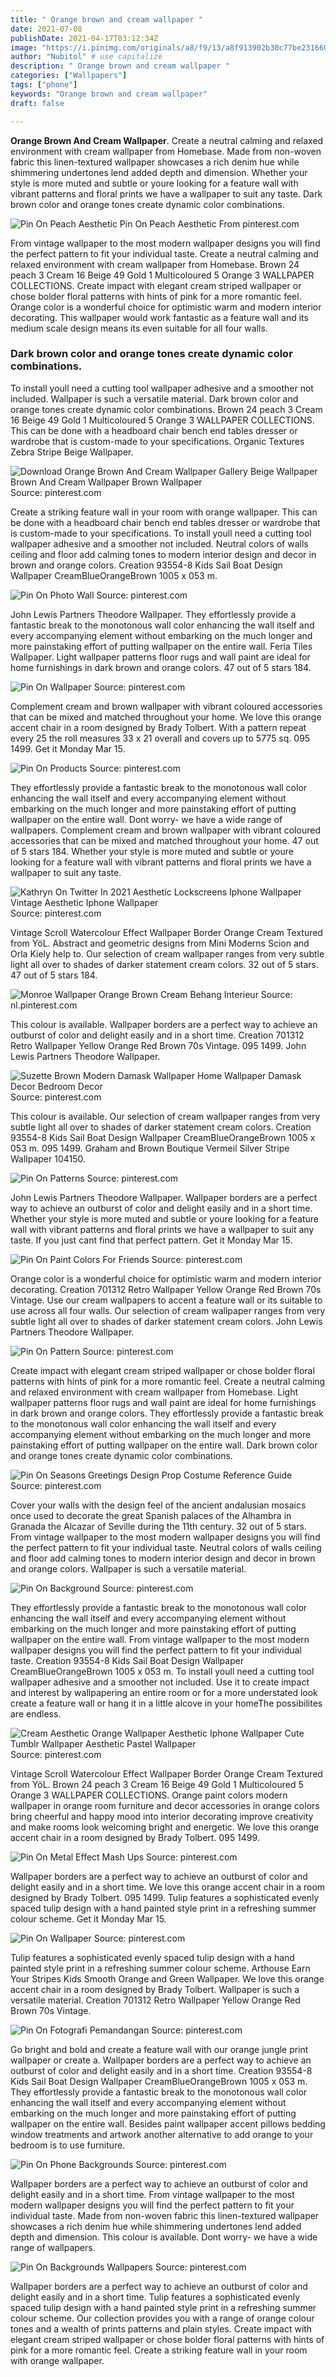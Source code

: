 ```yaml
---
title: " Orange brown and cream wallpaper "
date: 2021-07-08
publishDate: 2021-04-17T03:12:34Z
image: "https://i.pinimg.com/originals/a8/f9/13/a8f913902b30c77be2316601b4a5842a.jpg"
author: "Nubitol" # use capitalize
description: " Orange brown and cream wallpaper "
categories: ["Wallpapers"]
tags: ["phone"]
keywords: "Orange brown and cream wallpaper"
draft: false

---
```



**Orange Brown And Cream Wallpaper**. Create a neutral calming and relaxed environment with cream wallpaper from Homebase. Made from non-woven fabric this linen-textured wallpaper showcases a rich denim hue while shimmering undertones lend added depth and dimension. Whether your style is more muted and subtle or youre looking for a feature wall with vibrant patterns and floral prints we have a wallpaper to suit any taste. Dark brown color and orange tones create dynamic color combinations.

![Pin On Peach Aesthetic](https://i.pinimg.com/originals/b0/f1/c2/b0f1c209a1f42eac53f52921d7727212.png "Pin On Peach Aesthetic")
Pin On Peach Aesthetic From pinterest.com


From vintage wallpaper to the most modern wallpaper designs you will find the perfect pattern to fit your individual taste. Create a neutral calming and relaxed environment with cream wallpaper from Homebase. Brown 24 peach 3 Cream 16 Beige 49 Gold 1 Multicoloured 5 Orange 3 WALLPAPER COLLECTIONS. Create impact with elegant cream striped wallpaper or chose bolder floral patterns with hints of pink for a more romantic feel. Orange color is a wonderful choice for optimistic warm and modern interior decorating. This wallpaper would work fantastic as a feature wall and its medium scale design means its even suitable for all four walls.

### Dark brown color and orange tones create dynamic color combinations.

To install youll need a cutting tool wallpaper adhesive and a smoother not included. Wallpaper is such a versatile material. Dark brown color and orange tones create dynamic color combinations. Brown 24 peach 3 Cream 16 Beige 49 Gold 1 Multicoloured 5 Orange 3 WALLPAPER COLLECTIONS. This can be done with a headboard chair bench end tables dresser or wardrobe that is custom-made to your specifications. Organic Textures Zebra Stripe Beige Wallpaper.


![Download Orange Brown And Cream Wallpaper Gallery Beige Wallpaper Brown And Cream Wallpaper Brown Wallpaper](https://i.pinimg.com/originals/7f/b0/17/7fb017d9ae486d04c6b4d80953a238f2.jpg "Download Orange Brown And Cream Wallpaper Gallery Beige Wallpaper Brown And Cream Wallpaper Brown Wallpaper")
Source: pinterest.com

Create a striking feature wall in your room with orange wallpaper. This can be done with a headboard chair bench end tables dresser or wardrobe that is custom-made to your specifications. To install youll need a cutting tool wallpaper adhesive and a smoother not included. Neutral colors of walls ceiling and floor add calming tones to modern interior design and decor in brown and orange colors. Creation 93554-8 Kids Sail Boat Design Wallpaper CreamBlueOrangeBrown 1005 x 053 m.

![Pin On Photo Wall](https://i.pinimg.com/736x/61/97/88/6197881cd6dad38619a1db11bba5e793.jpg "Pin On Photo Wall")
Source: pinterest.com

John Lewis Partners Theodore Wallpaper. They effortlessly provide a fantastic break to the monotonous wall color enhancing the wall itself and every accompanying element without embarking on the much longer and more painstaking effort of putting wallpaper on the entire wall. Feria Tiles Wallpaper. Light wallpaper patterns floor rugs and wall paint are ideal for home furnishings in dark brown and orange colors. 47 out of 5 stars 184.

![Pin On Wallpaper](https://i.pinimg.com/736x/b0/24/a5/b024a500842dd62cb5be783fa2db09ed.jpg "Pin On Wallpaper")
Source: pinterest.com

Complement cream and brown wallpaper with vibrant coloured accessories that can be mixed and matched throughout your home. We love this orange accent chair in a room designed by Brady Tolbert. With a pattern repeat every 25 the roll measures 33 x 21 overall and covers up to 5775 sq. 095 1499. Get it Monday Mar 15.

![Pin On Products](https://i.pinimg.com/474x/02/2d/34/022d348cf6975da19f44ad29c954d080.jpg "Pin On Products")
Source: pinterest.com

They effortlessly provide a fantastic break to the monotonous wall color enhancing the wall itself and every accompanying element without embarking on the much longer and more painstaking effort of putting wallpaper on the entire wall. Dont worry- we have a wide range of wallpapers. Complement cream and brown wallpaper with vibrant coloured accessories that can be mixed and matched throughout your home. 47 out of 5 stars 184. Whether your style is more muted and subtle or youre looking for a feature wall with vibrant patterns and floral prints we have a wallpaper to suit any taste.

![Kathryn On Twitter In 2021 Aesthetic Lockscreens Iphone Wallpaper Vintage Aesthetic Iphone Wallpaper](https://i.pinimg.com/474x/23/30/45/2330453da05c52011b1b1ed08dfb65bf.jpg "Kathryn On Twitter In 2021 Aesthetic Lockscreens Iphone Wallpaper Vintage Aesthetic Iphone Wallpaper")
Source: pinterest.com

Vintage Scroll Watercolour Effect Wallpaper Border Orange Cream Textured from YöL. Abstract and geometric designs from Mini Moderns Scion and Orla Kiely help to. Our selection of cream wallpaper ranges from very subtle light all over to shades of darker statement cream colors. 32 out of 5 stars. 47 out of 5 stars 184.

![Monroe Wallpaper Orange Brown Cream Behang Interieur](https://i.pinimg.com/originals/ed/60/25/ed60250f39a8b5e988484d59a34ccb9d.jpg "Monroe Wallpaper Orange Brown Cream Behang Interieur")
Source: nl.pinterest.com

This colour is available. Wallpaper borders are a perfect way to achieve an outburst of color and delight easily and in a short time. Creation 701312 Retro Wallpaper Yellow Orange Red Brown 70s Vintage. 095 1499. John Lewis Partners Theodore Wallpaper.

![Suzette Brown Modern Damask Wallpaper Home Wallpaper Damask Decor Bedroom Decor](https://i.pinimg.com/originals/f2/a4/42/f2a442883c3f5360f22dd5d262cfa07e.jpg "Suzette Brown Modern Damask Wallpaper Home Wallpaper Damask Decor Bedroom Decor")
Source: pinterest.com

This colour is available. Our selection of cream wallpaper ranges from very subtle light all over to shades of darker statement cream colors. Creation 93554-8 Kids Sail Boat Design Wallpaper CreamBlueOrangeBrown 1005 x 053 m. 095 1499. Graham and Brown Boutique Vermeil Silver Stripe Wallpaper 104150.

![Pin On Patterns](https://i.pinimg.com/originals/b0/d5/6b/b0d56b87d60ab1e9242ecbfbca16f8f7.png "Pin On Patterns")
Source: pinterest.com

John Lewis Partners Theodore Wallpaper. Wallpaper borders are a perfect way to achieve an outburst of color and delight easily and in a short time. Whether your style is more muted and subtle or youre looking for a feature wall with vibrant patterns and floral prints we have a wallpaper to suit any taste. If you just cant find that perfect pattern. Get it Monday Mar 15.

![Pin On Paint Colors For Friends](https://i.pinimg.com/736x/4b/6b/a3/4b6ba3878fb7ebce24212c9d90b53b08--living-room-wallpaper-cream-wallpaper.jpg "Pin On Paint Colors For Friends")
Source: pinterest.com

Orange color is a wonderful choice for optimistic warm and modern interior decorating. Creation 701312 Retro Wallpaper Yellow Orange Red Brown 70s Vintage. Use our cream wallpapers to accent a feature wall or its suitable to use across all four walls. Our selection of cream wallpaper ranges from very subtle light all over to shades of darker statement cream colors. John Lewis Partners Theodore Wallpaper.

![Pin On Pattern](https://i.pinimg.com/originals/8d/92/b2/8d92b29a505aa3b1411548c84ae0e47f.jpg "Pin On Pattern")
Source: pinterest.com

Create impact with elegant cream striped wallpaper or chose bolder floral patterns with hints of pink for a more romantic feel. Create a neutral calming and relaxed environment with cream wallpaper from Homebase. Light wallpaper patterns floor rugs and wall paint are ideal for home furnishings in dark brown and orange colors. They effortlessly provide a fantastic break to the monotonous wall color enhancing the wall itself and every accompanying element without embarking on the much longer and more painstaking effort of putting wallpaper on the entire wall. Dark brown color and orange tones create dynamic color combinations.

![Pin On Seasons Greetings Design Prop Costume Reference Guide](https://i.pinimg.com/originals/f5/ff/fc/f5fffc033d0c71aeb5aaef4913732b30.jpg "Pin On Seasons Greetings Design Prop Costume Reference Guide")
Source: pinterest.com

Cover your walls with the design feel of the ancient andalusian mosaics once used to decorate the great Spanish palaces of the Alhambra in Granada the Alcazar of Seville during the 11th century. 32 out of 5 stars. From vintage wallpaper to the most modern wallpaper designs you will find the perfect pattern to fit your individual taste. Neutral colors of walls ceiling and floor add calming tones to modern interior design and decor in brown and orange colors. Wallpaper is such a versatile material.

![Pin On Background](https://i.pinimg.com/474x/70/77/0b/70770b09533d1721aa4616d59fa6daf5.jpg "Pin On Background")
Source: pinterest.com

They effortlessly provide a fantastic break to the monotonous wall color enhancing the wall itself and every accompanying element without embarking on the much longer and more painstaking effort of putting wallpaper on the entire wall. From vintage wallpaper to the most modern wallpaper designs you will find the perfect pattern to fit your individual taste. Creation 93554-8 Kids Sail Boat Design Wallpaper CreamBlueOrangeBrown 1005 x 053 m. To install youll need a cutting tool wallpaper adhesive and a smoother not included. Use it to create impact and interest by wallpapering an entire room or for a more understated look create a feature wall or hang it in a little alcove in your homeThe possibilites are endless.

![Cream Aesthetic Orange Wallpaper Aesthetic Iphone Wallpaper Cute Tumblr Wallpaper Aesthetic Pastel Wallpaper](https://i.pinimg.com/736x/55/08/3d/55083df20c6ed48aae23f2d72832ec66.jpg "Cream Aesthetic Orange Wallpaper Aesthetic Iphone Wallpaper Cute Tumblr Wallpaper Aesthetic Pastel Wallpaper")
Source: pinterest.com

Vintage Scroll Watercolour Effect Wallpaper Border Orange Cream Textured from YöL. Brown 24 peach 3 Cream 16 Beige 49 Gold 1 Multicoloured 5 Orange 3 WALLPAPER COLLECTIONS. Orange paint colors modern wallpaper in orange room furniture and decor accessories in orange colors bring cheerful and happy mood into interior decorating improve creativity and make rooms look welcoming bright and energetic. We love this orange accent chair in a room designed by Brady Tolbert. 095 1499.

![Pin On Metal Effect Mash Ups](https://i.pinimg.com/736x/3e/b3/4f/3eb34f1ee574f96d926c3ec05789e99e.jpg "Pin On Metal Effect Mash Ups")
Source: pinterest.com

Wallpaper borders are a perfect way to achieve an outburst of color and delight easily and in a short time. We love this orange accent chair in a room designed by Brady Tolbert. 095 1499. Tulip features a sophisticated evenly spaced tulip design with a hand painted style print in a refreshing summer colour scheme. Get it Monday Mar 15.

![Pin On Wallpaper](https://i.pinimg.com/originals/78/78/65/787865692f4f00d7f428cf40bb6a92c6.jpg "Pin On Wallpaper")
Source: pinterest.com

Tulip features a sophisticated evenly spaced tulip design with a hand painted style print in a refreshing summer colour scheme. Arthouse Earn Your Stripes Kids Smooth Orange and Green Wallpaper. We love this orange accent chair in a room designed by Brady Tolbert. Wallpaper is such a versatile material. Creation 701312 Retro Wallpaper Yellow Orange Red Brown 70s Vintage.

![Pin On Fotografi Pemandangan](https://i.pinimg.com/736x/b7/9f/1b/b79f1b0c2e494f124364ca9d09fc87bc.jpg "Pin On Fotografi Pemandangan")
Source: pinterest.com

Go bright and bold and create a feature wall with our orange jungle print wallpaper or create a. Wallpaper borders are a perfect way to achieve an outburst of color and delight easily and in a short time. Creation 93554-8 Kids Sail Boat Design Wallpaper CreamBlueOrangeBrown 1005 x 053 m. They effortlessly provide a fantastic break to the monotonous wall color enhancing the wall itself and every accompanying element without embarking on the much longer and more painstaking effort of putting wallpaper on the entire wall. Besides paint wallpaper accent pillows bedding window treatments and artwork another alternative to add orange to your bedroom is to use furniture.

![Pin On Phone Backgrounds](https://i.pinimg.com/originals/cc/24/66/cc2466a9bf69cb455f02e0033e8c2639.png "Pin On Phone Backgrounds")
Source: pinterest.com

Wallpaper borders are a perfect way to achieve an outburst of color and delight easily and in a short time. From vintage wallpaper to the most modern wallpaper designs you will find the perfect pattern to fit your individual taste. Made from non-woven fabric this linen-textured wallpaper showcases a rich denim hue while shimmering undertones lend added depth and dimension. This colour is available. Dont worry- we have a wide range of wallpapers.

![Pin On Backgrounds Wallpapers](https://i.pinimg.com/originals/a8/f9/13/a8f913902b30c77be2316601b4a5842a.jpg "Pin On Backgrounds Wallpapers")
Source: pinterest.com

Wallpaper borders are a perfect way to achieve an outburst of color and delight easily and in a short time. Tulip features a sophisticated evenly spaced tulip design with a hand painted style print in a refreshing summer colour scheme. Our collection provides you with a range of orange colour tones and a wealth of prints patterns and plain styles. Create impact with elegant cream striped wallpaper or chose bolder floral patterns with hints of pink for a more romantic feel. Create a striking feature wall in your room with orange wallpaper.

